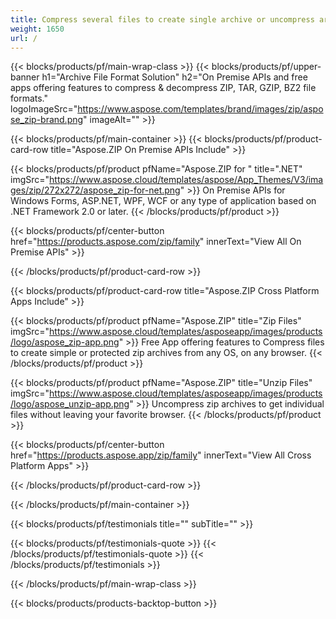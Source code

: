 ```yaml
---
title: Compress several files to create single archive or uncompress archives 
weight: 1650
url: /
---
```


{{< blocks/products/pf/main-wrap-class >}}
{{< blocks/products/pf/upper-banner h1="Archive File Format Solution" h2="On Premise APIs and free apps offering features to compress & decompress ZIP, TAR, GZIP, BZ2 file formats." logoImageSrc="https://www.aspose.com/templates/brand/images/zip/aspose_zip-brand.png" imageAlt="" >}}

{{< blocks/products/pf/main-container >}}
{{< blocks/products/pf/product-card-row title="Aspose.ZIP On Premise APIs Include" >}}

{{< blocks/products/pf/product pfName="Aspose.ZIP for " title=".NET" imgSrc="https://www.aspose.cloud/templates/aspose/App_Themes/V3/images/zip/272x272/aspose_zip-for-net.png" >}}
On Premise APIs for Windows Forms, ASP.NET, WPF, WCF or any type of application based on .NET Framework 2.0 or later.
{{< /blocks/products/pf/product >}}

{{< blocks/products/pf/center-button href="https://products.aspose.com/zip/family" innerText="View All On Premise APIs" >}}

{{< /blocks/products/pf/product-card-row >}}

{{< blocks/products/pf/product-card-row title="Aspose.ZIP Cross Platform Apps Include" >}}

{{< blocks/products/pf/product pfName="Aspose.ZIP" title="Zip Files" imgSrc="https://www.aspose.cloud/templates/asposeapp/images/products/logo/aspose_zip-app.png" >}}
Free App offering features to Compress files to create simple or protected zip archives from any OS, on any browser.
{{< /blocks/products/pf/product >}}

{{< blocks/products/pf/product pfName="Aspose.ZIP" title="Unzip Files" imgSrc="https://www.aspose.cloud/templates/asposeapp/images/products/logo/aspose_unzip-app.png" >}}
Uncompress zip archives to get individual files without leaving your favorite browser.
{{< /blocks/products/pf/product >}}

{{< blocks/products/pf/center-button href="https://products.aspose.app/zip/family" innerText="View All Cross Platform Apps" >}}

{{< /blocks/products/pf/product-card-row >}}

{{< /blocks/products/pf/main-container >}}

{{< blocks/products/pf/testimonials title="" subTitle="" >}}

{{< blocks/products/pf/testimonials-quote >}}
{{< /blocks/products/pf/testimonials-quote >}}
{{< /blocks/products/pf/testimonials >}}

{{< /blocks/products/pf/main-wrap-class >}}

{{< blocks/products/products-backtop-button >}}